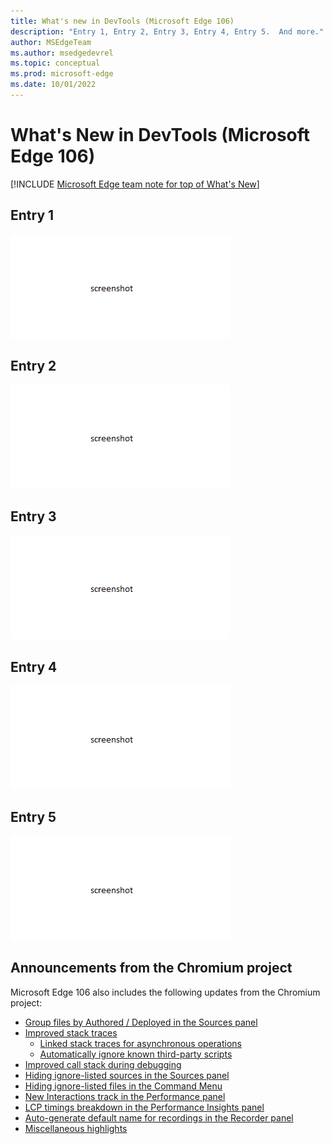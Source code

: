 ```yaml
---
title: What's new in DevTools (Microsoft Edge 106)
description: "Entry 1, Entry 2, Entry 3, Entry 4, Entry 5.  And more."
author: MSEdgeTeam
ms.author: msedgedevrel
ms.topic: conceptual
ms.prod: microsoft-edge
ms.date: 10/01/2022
---
```

# What's New in DevTools (Microsoft Edge 106)

[!INCLUDE [Microsoft Edge team note for top of What's New](../../includes/edge-whats-new-note.md)]


<!-- ====================================================================== -->
## Entry 1

<!-- Title:  -->
<!-- Subtitle: . -->


![Placeholder 1](./devtools-106-images/placeholder01.png)

<!--
See also:
* []()
-->


<!-- ====================================================================== -->
## Entry 2

<!-- Title:  -->
<!-- Subtitle: . -->


![Placeholder 2](./devtools-106-images/placeholder02.png)

<!--
See also:
* []()
-->


<!-- ====================================================================== -->
## Entry 3

<!-- Title:  -->
<!-- Subtitle: . -->


![Placeholder 3](./devtools-106-images/placeholder03.png)

<!--
See also:
* []()
-->


<!-- ====================================================================== -->
## Entry 4

<!-- Title:  -->
<!-- Subtitle: . -->


![Placeholder 4](./devtools-106-images/placeholder04.png)

<!--
See also:
* []()
-->


<!-- ====================================================================== -->
## Entry 5

<!-- Title:  -->
<!-- Subtitle: . -->


![Placeholder 5](./devtools-106-images/placeholder05.png)

<!--
See also:
* []()
-->


<!-- ====================================================================== -->
## Announcements from the Chromium project

Microsoft Edge 106 also includes the following updates from the Chromium project:

* [Group files by Authored / Deployed in the Sources panel](https://developer.chrome.com/blog/new-in-devtools-106/#authored)
* [Improved stack traces](https://developer.chrome.com/blog/new-in-devtools-106/#stack-traces)
   * [Linked stack traces for asynchronous operations](https://developer.chrome.com/blog/new-in-devtools-106/#async)
   * [Automatically ignore known third-party scripts](https://developer.chrome.com/blog/new-in-devtools-106/#auto-ignore)
* [Improved call stack during debugging](https://developer.chrome.com/blog/new-in-devtools-106/#call-stack)
* [Hiding ignore-listed sources in the Sources panel](https://developer.chrome.com/blog/new-in-devtools-106/#ignore-nav)
* [Hiding ignore-listed files in the Command Menu](https://developer.chrome.com/blog/new-in-devtools-106/#ignore-search)
* [New Interactions track in the Performance panel](https://developer.chrome.com/blog/new-in-devtools-106/#performance)
* [LCP timings breakdown in the Performance Insights panel](https://developer.chrome.com/blog/new-in-devtools-106/#insights)
* [Auto-generate default name for recordings in the Recorder panel](https://developer.chrome.com/blog/new-in-devtools-106/#recorder)
* [Miscellaneous highlights](https://developer.chrome.com/blog/new-in-devtools-106/#misc)


<!-- ====================================================================== -->
<!-- uncomment if content is copied from developer.chrome.com to this page -->

<!-- > [!NOTE]
> Portions of this page are modifications based on work created and [shared by Google](https://developers.google.com/terms/site-policies) and used according to terms described in the [Creative Commons Attribution 4.0 International License](https://creativecommons.org/licenses/by/4.0).
> The original page for announcements from the Chromium project is [What's New in DevTools (Chrome 106)](https://developer.chrome.com/blog/new-in-devtools-106) and is authored by [Jecelyn Yeen](https://developers.google.com/web/resources/contributors#jecelynyeen) (Developer advocate working on Chrome DevTools at Google). -->


<!-- ====================================================================== -->
<!-- uncomment if content is copied from developer.chrome.com to this page -->

<!-- [![Creative Commons License.](../../../../media/cc-logo/88x31.png)](https://creativecommons.org/licenses/by/4.0)
This work is licensed under a [Creative Commons Attribution 4.0 International License](https://creativecommons.org/licenses/by/4.0). -->
